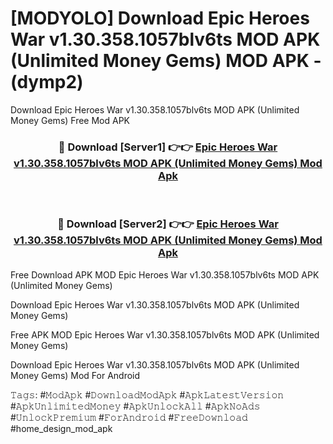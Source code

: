 # [MODYOLO] Download Epic Heroes War v1.30.358.1057blv6ts MOD APK (Unlimited Money Gems) MOD APK - (dymp2)
Download Epic Heroes War v1.30.358.1057blv6ts MOD APK (Unlimited Money Gems) Free Mod APK

<div align="center">
<h3>🔴 Download [Server1] 👉👉 <a href="https://apk-comot.site?title=Epic_Heroes_War_v1.30.358.1057blv6ts_MOD_APK_(Unlimited_Money_Gems)">Epic Heroes War v1.30.358.1057blv6ts MOD APK (Unlimited Money Gems) Mod Apk</a></h3><br>

<h3>🔴 Download [Server2] 👉👉 <a href="https://apk-comot.site?title=Epic_Heroes_War_v1.30.358.1057blv6ts_MOD_APK_(Unlimited_Money_Gems)">Epic Heroes War v1.30.358.1057blv6ts MOD APK (Unlimited Money Gems) Mod Apk</a></h3>
</div>


Free Download APK MOD Epic Heroes War v1.30.358.1057blv6ts MOD APK (Unlimited Money Gems)

Download Epic Heroes War v1.30.358.1057blv6ts MOD APK (Unlimited Money Gems) 

Free APK MOD Epic Heroes War v1.30.358.1057blv6ts MOD APK (Unlimited Money Gems) 

Download Epic Heroes War v1.30.358.1057blv6ts MOD APK (Unlimited Money Gems) Mod For Android

𝚃𝚊𝚐𝚜: #𝙼𝚘𝚍𝙰𝚙𝚔 #𝙳𝚘𝚠𝚗𝚕𝚘𝚊𝚍𝙼𝚘𝚍𝙰𝚙𝚔 #𝙰𝚙𝚔𝙻𝚊𝚝𝚎𝚜𝚝𝚅𝚎𝚛𝚜𝚒𝚘𝚗 #𝙰𝚙𝚔𝚄𝚗𝚕𝚒𝚖𝚒𝚝𝚎𝚍𝙼𝚘𝚗𝚎𝚢 #𝙰𝚙𝚔𝚄𝚗𝚕𝚘𝚌𝚔𝙰𝚕𝚕 #𝙰𝚙𝚔𝙽𝚘𝙰𝚍𝚜 #𝚄𝚗𝚕𝚘𝚌𝚔𝙿𝚛𝚎𝚖𝚒𝚞𝚖 #𝙵𝚘𝚛𝙰𝚗𝚍𝚛𝚘𝚒𝚍 #𝙵𝚛𝚎𝚎𝙳𝚘𝚠𝚗𝚕𝚘𝚊𝚍 #home_design_mod_apk